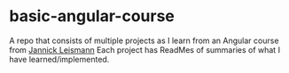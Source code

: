 # basic-angular-course
A repo that consists of multiple projects as I learn from an Angular course from [Jannick Leismann](https://www.udemy.com/course/complete-angular-14-course-learn-frontend-development)
Each project has ReadMes of summaries of what I have learned/implemented.